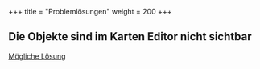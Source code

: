 +++
title = "Problemlösungen"
weight = 200
+++

## Die Objekte sind im Karten Editor nicht sichtbar

[Mögliche Lösung](ttps://www.lotus-simulator.de/lexikon/index.php?entry/168-erste-hilfe-workshop-objekte-werden-nicht-angezeigt/)
